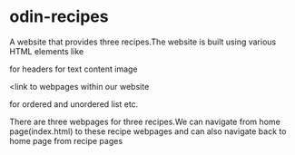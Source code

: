 # odin-recipes
A website that provides three recipes.The website is built using various HTML elements like 
<!--<h1></h1>  <h2></h2>--> for headers
<!--<p></p>--> for text content
<!--<img/>--> image
<<!--a></a> -->link to webpages within our website
<!--<ul></ul> <ol></ol>--> for ordered and unordered list etc.
There are three webpages for three recipes.We can navigate from home page(index.html) to these recipe webpages and can also navigate back to home page from recipe pages
